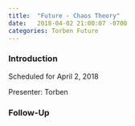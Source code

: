 ```yaml
---
title:  "Future - Chaos Theory"
date:   2018-04-02 21:00:07 -0700
categories: Torben Future
---
```


### Introduction

Scheduled for April 2, 2018

Presenter: Torben

### Follow-Up


